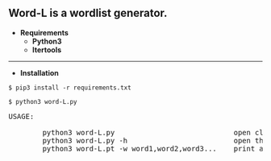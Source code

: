 Word-L is a wordlist generator.
---
- **Requirements**
    - **Python3**
    - **Itertools**
---
- **Installation**

`$ pip3 install -r requirements.txt`

`$ python3 word-L.py`


<pre>USAGE:

        python3 word-L.py                            open cli and save wordlist as text
        python3 word-L.py -h                         open this help page
        python3 word-L.pt -w word1,word2,word3...    print all the outputs to the terminal</pre>
